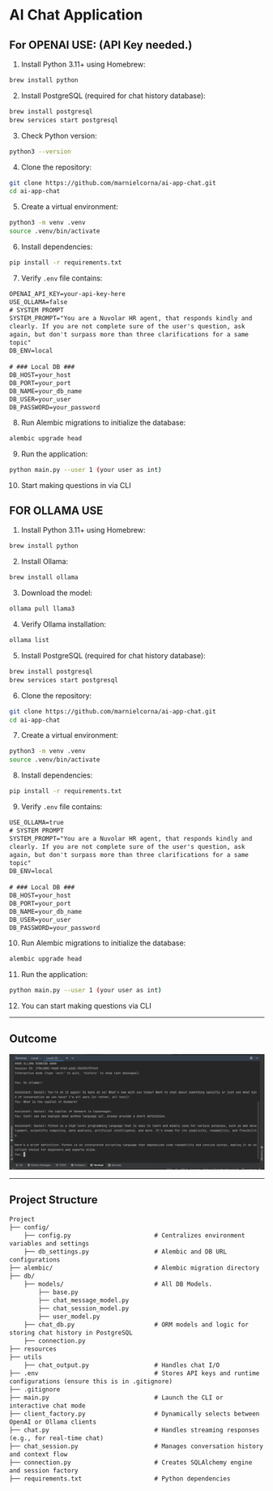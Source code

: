 # AI Chat Application

## For OPENAI USE: (API Key needed.)

1. Install Python 3.11+ using Homebrew:
```bash
brew install python
```

2. Install PostgreSQL (required for chat history database):
```bash
brew install postgresql
brew services start postgresql
```

3. Check Python version:
```bash
python3 --version
```

4. Clone the repository:
```bash
git clone https://github.com/marnielcorna/ai-app-chat.git
cd ai-app-chat
```

5. Create a virtual environment:
```bash
python3 -m venv .venv
source .venv/bin/activate
```

6. Install dependencies:
```bash
pip install -r requirements.txt
```

7. Verify `.env` file contains:
```env
OPENAI_API_KEY=your-api-key-here
USE_OLLAMA=false
# SYSTEM PROMPT
SYSTEM_PROMPT="You are a Nuvolar HR agent, that responds kindly and clearly. If you are not complete sure of the user's question, ask again, but don't surpass more than three clarifications for a same topic"
DB_ENV=local

# ### Local DB ###
DB_HOST=your_host
DB_PORT=your_port
DB_NAME=your_db_name
DB_USER=your_user
DB_PASSWORD=your_password
```

8. Run Alembic migrations to initialize the database:
```bash
alembic upgrade head
```

9. Run the application:
```bash
python main.py --user 1 (your user as int)
```
10. Start making questions in via CLI

## FOR OLLAMA USE

1. Install Python 3.11+ using Homebrew:
```bash
brew install python
```

2. Install Ollama:
```bash
brew install ollama
```

3. Download the model:
```bash
ollama pull llama3
```

4. Verify Ollama installation:
```bash
ollama list
```

5. Install PostgreSQL (required for chat history database):
```bash
brew install postgresql
brew services start postgresql
```

6. Clone the repository:
```bash
git clone https://github.com/marnielcorna/ai-app-chat.git
cd ai-app-chat
```

7. Create a virtual environment:
```bash
python3 -m venv .venv
source .venv/bin/activate
```

8. Install dependencies:
```bash
pip install -r requirements.txt
```

9. Verify `.env` file contains:
```env
USE_OLLAMA=true
# SYSTEM PROMPT
SYSTEM_PROMPT="You are a Nuvolar HR agent, that responds kindly and clearly. If you are not complete sure of the user's question, ask again, but don't surpass more than three clarifications for a same topic"
DB_ENV=local

# ### Local DB ###
DB_HOST=your_host
DB_PORT=your_port
DB_NAME=your_db_name
DB_USER=your_user
DB_PASSWORD=your_password
```

10. Run Alembic migrations to initialize the database:
```bash
alembic upgrade head
```

11. Run the application:
```bash
python main.py --user 1 (your user as int)
```
12. You can start making questions via CLI

---
## Outcome
![Chat UI Screenshot](./resources/chat_example.png)

---

## Project Structure

```
Project
├── config/
    ├── config.py                       # Centralizes environment variables and settings
    ├── db_settings.py                  # Alembic and DB URL configurations
├── alembic/                            # Alembic migration directory
├── db/
    ├── models/                         # All DB Models.
        ├── base.py
        ├── chat_message_model.py
        ├── chat_session_model.py
        ├── user_model.py
    ├── chat_db.py                      # ORM models and logic for storing chat history in PostgreSQL
    ├── connection.py
├── resources                           
├── utils
    ├── chat_output.py                  # Handles chat I/O
├── .env                                # Stores API keys and runtime configurations (ensure this is in .gitignore)
├── .gitignore
├── main.py                             # Launch the CLI or interactive chat mode
├── client_factory.py                   # Dynamically selects between OpenAI or Ollama clients
├── chat.py                             # Handles streaming responses (e.g., for real-time chat)
├── chat_session.py                     # Manages conversation history and context flow
├── connection.py                       # Creates SQLAlchemy engine and session factory
├── requirements.txt                    # Python dependencies
```
